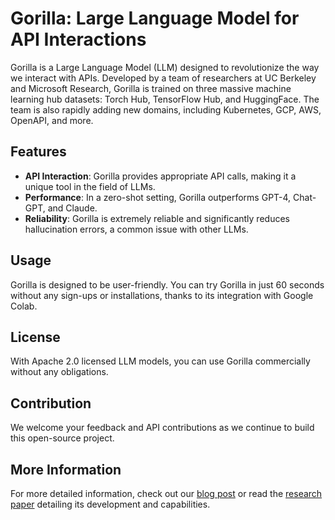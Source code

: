 # Gorilla: Large Language Model for API Interactions

Gorilla is a Large Language Model (LLM) designed to revolutionize the way we interact with APIs. Developed by a team of researchers at UC Berkeley and Microsoft Research, Gorilla is trained on three massive machine learning hub datasets: Torch Hub, TensorFlow Hub, and HuggingFace. The team is also rapidly adding new domains, including Kubernetes, GCP, AWS, OpenAPI, and more.

## Features

- **API Interaction**: Gorilla provides appropriate API calls, making it a unique tool in the field of LLMs.
- **Performance**: In a zero-shot setting, Gorilla outperforms GPT-4, Chat-GPT, and Claude.
- **Reliability**: Gorilla is extremely reliable and significantly reduces hallucination errors, a common issue with other LLMs.

## Usage

Gorilla is designed to be user-friendly. You can try Gorilla in just 60 seconds without any sign-ups or installations, thanks to its integration with Google Colab.

## License

With Apache 2.0 licensed LLM models, you can use Gorilla commercially without any obligations.

## Contribution

We welcome your feedback and API contributions as we continue to build this open-source project.

## More Information

For more detailed information, check out our [blog post](https://datamokotow.com/gorilla-writing-api-calls-with-llms?showSharer=true) or read the [research paper](https://arxiv.org/abs/2305.15334) detailing its development and capabilities.
